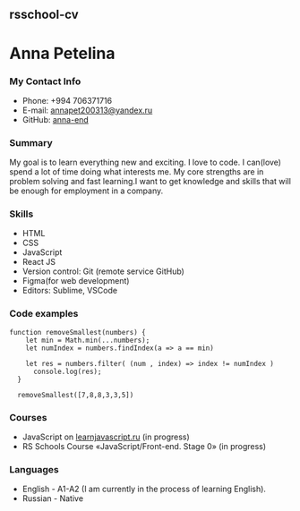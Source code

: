 ## rsschool-cv  
# Anna Petelina  
### My Contact Info  
- Phone: +994 706371716
- E-mail: annapet200313@yandex.ru
- GitHub: [anna-end](https://github.com/Anna-end)  
### Summary
My goal is to learn everything new and exciting. I love to code. I can(love) spend a lot of time doing what interests me. My core strengths are in problem solving and fast learning.I want to get knowledge and skills that will be enough for employment in a company.  
### Skills  
- HTML
- CSS
- JavaScript 
- React JS
- Version control: Git (remote service GitHub)
- Figma(for web development)
- Editors: Sublime, VSCode  
### Code examples
```
function removeSmallest(numbers) {
    let min = Math.min(...numbers);
    let numIndex = numbers.findIndex(a => a == min)
   
    let res = numbers.filter( (num , index) => index != numIndex )
      console.log(res);
  }

  removeSmallest([7,8,8,3,3,5])
```  
### Courses
- JavaScript on [learnjavascript.ru](https://learn.javascript.ru) (in progress)
- RS Schools Course «JavaScript/Front-end. Stage 0» (in progress)
### Languages  
- English - A1-A2 (I am currently in the process of learning English).
- Russian - Native
